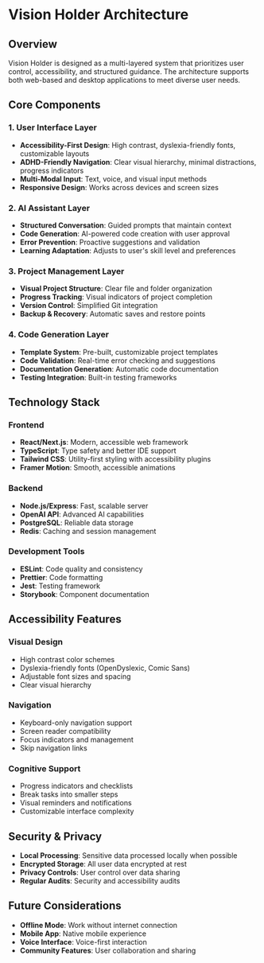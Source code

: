 # Vision Holder Architecture

## Overview

Vision Holder is designed as a multi-layered system that prioritizes user control, accessibility, and structured guidance. The architecture supports both web-based and desktop applications to meet diverse user needs.

## Core Components

### 1. User Interface Layer
- **Accessibility-First Design**: High contrast, dyslexia-friendly fonts, customizable layouts
- **ADHD-Friendly Navigation**: Clear visual hierarchy, minimal distractions, progress indicators
- **Multi-Modal Input**: Text, voice, and visual input methods
- **Responsive Design**: Works across devices and screen sizes

### 2. AI Assistant Layer
- **Structured Conversation**: Guided prompts that maintain context
- **Code Generation**: AI-powered code creation with user approval
- **Error Prevention**: Proactive suggestions and validation
- **Learning Adaptation**: Adjusts to user's skill level and preferences

### 3. Project Management Layer
- **Visual Project Structure**: Clear file and folder organization
- **Progress Tracking**: Visual indicators of project completion
- **Version Control**: Simplified Git integration
- **Backup & Recovery**: Automatic saves and restore points

### 4. Code Generation Layer
- **Template System**: Pre-built, customizable project templates
- **Code Validation**: Real-time error checking and suggestions
- **Documentation Generation**: Automatic code documentation
- **Testing Integration**: Built-in testing frameworks

## Technology Stack

### Frontend
- **React/Next.js**: Modern, accessible web framework
- **TypeScript**: Type safety and better IDE support
- **Tailwind CSS**: Utility-first styling with accessibility plugins
- **Framer Motion**: Smooth, accessible animations

### Backend
- **Node.js/Express**: Fast, scalable server
- **OpenAI API**: Advanced AI capabilities
- **PostgreSQL**: Reliable data storage
- **Redis**: Caching and session management

### Development Tools
- **ESLint**: Code quality and consistency
- **Prettier**: Code formatting
- **Jest**: Testing framework
- **Storybook**: Component documentation

## Accessibility Features

### Visual Design
- High contrast color schemes
- Dyslexia-friendly fonts (OpenDyslexic, Comic Sans)
- Adjustable font sizes and spacing
- Clear visual hierarchy

### Navigation
- Keyboard-only navigation support
- Screen reader compatibility
- Focus indicators and management
- Skip navigation links

### Cognitive Support
- Progress indicators and checklists
- Break tasks into smaller steps
- Visual reminders and notifications
- Customizable interface complexity

## Security & Privacy

- **Local Processing**: Sensitive data processed locally when possible
- **Encrypted Storage**: All user data encrypted at rest
- **Privacy Controls**: User control over data sharing
- **Regular Audits**: Security and accessibility audits

## Future Considerations

- **Offline Mode**: Work without internet connection
- **Mobile App**: Native mobile experience
- **Voice Interface**: Voice-first interaction
- **Community Features**: User collaboration and sharing 